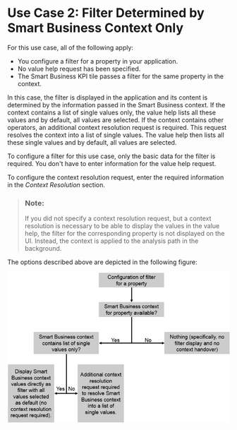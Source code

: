 <!-- loio3d2dbf58a11c467fbd02881620c97cba -->

# Use Case 2: Filter Determined by Smart Business Context Only

For this use case, all of the following apply:

-   You configure a filter for a property in your application.
-   No value help request has been specified.
-   The Smart Business KPI tile passes a filter for the same property in the context.

In this case, the filter is displayed in the application and its content is determined by the information passed in the Smart Business context. If the context contains a list of single values only, the value help lists all these values and by default, all values are selected. If the context contains other operators, an additional context resolution request is required. This request resolves the context into a list of single values. The value help then lists all these single values and by default, all values are selected.

To configure a filter for this use case, only the basic data for the filter is required. You don't have to enter information for the value help request.

To configure the context resolution request, enter the required information in the *Context Resolution* section.

> ### Note:  
> If you did not specify a context resolution request, but a context resolution is necessary to be able to display the values in the value help, the filter for the corresponding property is not displayed on the UI. Instead, the context is applied to the analysis path in the background.

The options described above are depicted in the following figure:

![](images/Facet_Filter_Configuration_Use_Case_2_c7a9ab2.png)

